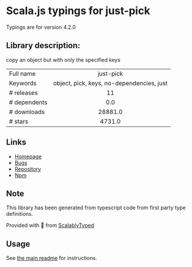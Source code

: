 
# Scala.js typings for just-pick

Typings are for version 4.2.0

## Library description:
copy an object but with only the specified keys

|                    |                 |
| ------------------ | :-------------: |
| Full name          | just-pick |
| Keywords           | object, pick, keys, no-dependencies, just |
| # releases         | 11 |
| # dependents       | 0.0 |
| # downloads        | 28881.0 |
| # stars            | 4731.0 |

## Links
- [Homepage](https://github.com/angus-c/just#readme)
- [Bugs](https://github.com/angus-c/just/issues)
- [Repository](https://github.com/angus-c/just)
- [Npm](https://www.npmjs.com/package/just-pick)
    


## Note
This library has been generated from typescript code from first party type definitions.

Provided with :purple_heart: from [ScalablyTyped](https://github.com/oyvindberg/ScalablyTyped)

## Usage
See [the main readme](../../readme.md) for instructions.


